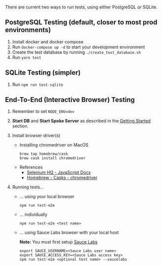 There are current two ways to run tests, using either PostgreSQL or SQLite.

## PostgreSQL Testing (default, closer to most prod environments)

1. Install docker and docker compose
2. Run `docker-compose up -d` to start your development environment
3. Create the test database by running `./create_test_database.sh`
4. Run `yarn test`

## SQLite Testing (simpler)

1. Run `npm run test-sqlite`

## End-To-End (Interactive Browser) Testing

1. Remember to set `NODE_ENV=dev`
1. **Start DB** and **Start Spoke Server** as described in the [Getting Started](https://github.com/MoveOnOrg/Spoke/blob/main/README.md#getting-started) section.
1. Install browser driver(s)

   - Installing chromedriver on MacOS
     ```
     brew tap homebrew/cask
     brew cask install chromedriver
     ```
   - References
     - [Selenium HQ - JavaScript Docs](http://seleniumhq.github.io/selenium/docs/api/javascript/)
     - [Homebrew - Casks - chromedriver](https://github.com/Homebrew/homebrew-cask/blob/master/Casks/chromedriver.rb)

1. Running tests...

   - ... using your local browser
     ```
     npm run test-e2e
     ```
   - ... individually
     ```
     npm run test-e2e <test name>
     ```
   - ... using Sauce Labs browser with your local host

     **Note:** You must first setup [Sauce Labs](https://github.com/MoveOnOrg/Spoke/blob/main/docs/EXPLANATION-end-to-end-tests.md#saucelabs)

     ```
     export SAUCE_USERNAME=<Sauce Labs user name>
     export SAUCE_ACCESS_KEY=<Sauce Labs access key>
     npm run test-e2e <optional test name> --saucelabs
     ```
